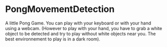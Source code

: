 # PongMovementDetection

A little Pong Game.
You can play with your keyboard or with your hand using a webcam.
(However to play with your hand, you have to grab a white object to be detected and try to play without white objects near you.
The best environnement to  play is in a dark room).

